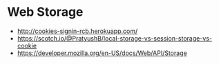 # Web Storage
* http://cookies-signin-rcb.herokuapp.com/
* https://scotch.io/@PratyushB/local-storage-vs-session-storage-vs-cookie
* https://developer.mozilla.org/en-US/docs/Web/API/Storage